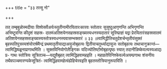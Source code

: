 +++
title = "३३ तत्सु नो"

+++

तत् तम्बृबुन्नोस्मदीयाः विश्वेसर्वेअर्यःस्तुतीनामीरयितारःकारवः स्तोतारः सुसुष्ठुआगृणन्ति अभिगृणन्ति अभिष्टुवन्ति कीदृशं सहस्र- दातमंअतिशयेनसहस्रसङ्ख्यस्यधनस्यदातारं सूरिम्प्राज्ञं यद्वा प्रेरयितारंसहस्रसातमं अतिशयेनसहस्रसङ्ख्यस्यस्तोत्रस्यधनस्यवासम्भक्तारं ॥ ३३ ॥त्वामिद्धीतिचतुर्दशर्चन्तृतीयंसुक्तं बृहस्पतिपुत्रस्यशंयोरार्षमैन्द्रं प्रथमातृतीयाद्याअयुजोबृहत्यः द्वितीयाचतुर्थ्याद्यायुजः सतोबृहत्यः तथाचानुक्रान्तं—त्वामिद्धिषळूनाप्रागाथमिति । सूक्तविनियोगोलैङ्गिकः यदिज्योतिष्टोमोबृहत्पृष्ठः स्यात् तदानीन्निष्केवल्यस्यआद्यः प्र- गाथः स्तोत्रियः सूत्रितञ्च—यद्युवैबृहत् त्वामिद्धिहवामहइति । महाव्रतेपिनिश्केवल्येअयम्प्रगाथः शंसनीयः तथैवपञ्चमारण्यकेसूत्रितं- त्वामिद्धिहवामहेत्वंह्येहिचेरवइति बृहतस्तोत्रियानुरूपाविति ।